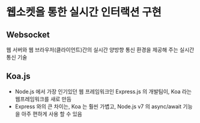# 웹소켓을 통한 실시간 인터랙션 구현

## Websocket

웹 서버와 웹 브라우저(클라이언트)간의 실시간 양방향 통신 환경을 제공해 주는 실시간 통신 기술

## Koa.js

- Node.js 에서 가장 인기있던 웹 프레임워크인 Express.js 의 개발팀이, Koa 라는 웹프레임워크를 새로 만듬
- Express 와의 큰 차이는, Koa 는 훨씬 가볍고, Node.js v7 의 async/await 기능을 아주 편하게 사용 할 수 있음
